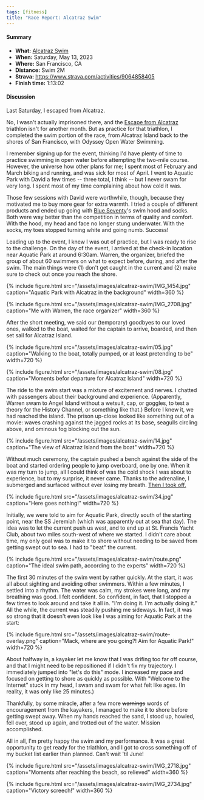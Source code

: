 ```yaml
---
tags: [fitness]
title: "Race Report: Alcatraz Swim"
---
```


#### Summary

* **What:** [Alcatraz Swim](https://www.odysseyopenwater.com/alcatraz)
* **When:** Saturday, May 13, 2023
* **Where:** San Francisco, CA
* **Distance:** Swim 2M
* **Strava:** <https://www.strava.com/activities/9064858405>
* **Finish time:** 1:13:02

#### Discussion

Last Saturday, I escaped from Alcatraz.

No, I wasn't actually imprisoned there, and the
[Escape from Alcatraz](https://www.escapealcatraztri.com/) triathlon
isn't for another month. But as practice for that triathlon, I
completed the swim portion of the race, from Alcatraz Island back to the shores
of San Francisco, with Odyssey Open Water Swimming.

I remember signing up for the event, thinking I'd have plenty of time to
practice swimming in open water before attempting the two-mile course. However,
the universe how other plans for me; I spent most of February and March biking
and running, and was sick for most of April. I went to Aquatic Park with David
a few times -- three total, I think -- but I never swam for very long. I spent
most of my time complaining about how cold it was.

Those few sessions with David were worthwhile, though, because they motivated
me to buy more gear for extra warmth. I tried a couple of different products
and ended up going with [Blue Seventy](https://www.blueseventy.com/)'s swim
hood and socks. Both were way better than the competition in terms of
quality and comfort. With the hood, my head and face no longer stung
underwater. With the socks, my toes stopped turning white and going numb.
Success!

Leading up to the event, I knew I was out of practice, but I was ready to
rise to the challenge. On the day of the event, I arrived at the check-in
location near Aquatic Park at around 6:30am. Warren, the organizer, briefed the
group of about 60 swimmers on what to expect before, during, and after the
swim. The main things were (1) don't get caught in the current and (2) make
sure to check out once you reach the shore.

{% include figure.html
  src="/assets/images/alcatraz-swim/IMG_1454.jpg"
  caption="Aquatic Park with Alcatraz in the background"
  width=360
%}

{% include figure.html
  src="/assets/images/alcatraz-swim/IMG_2708.jpg"
  caption="Me with Warren, the race organizer"
  width=360
%}

After the short meeting, we said our (temporary) goodbyes to our loved ones,
walked to the boat, waited for the captain to arrive, boarded, and then set
sail for Alcatraz Island.

{% include figure.html
  src="/assets/images/alcatraz-swim/05.jpg"
  caption="Walking to the boat, totally pumped, or at least pretending to be"
  width=720
%}

{% include figure.html
  src="/assets/images/alcatraz-swim/08.jpg"
  caption="Moments befor departure for Alcatraz Island"
  width=720
%}

The ride to the swim start was a mixture of excitement and nerves. I chatted
with passengers about their background and experience. (Apparently, Warren
swam to Angel Island without a wetsuit, cap, or goggles, to test a theory for the
History Channel, or something like that.) Before I knew it, we had reached
the island. The prison up-close looked like something out of a movie: waves
crashing against the jagged rocks at its base, seagulls circling above, and
ominous fog blocking out the sun.

{% include figure.html
  src="/assets/images/alcatraz-swim/14.jpg"
  caption="The view of Alcatraz Island from the boat"
  width=720
%}

Without much ceremony, the captain pushed a bench against the side of the boat
and started ordering people to jump overboard, one by one. When it was my turn
to jump, all I could think of was the cold shock I was about to experience, but
to my surprise, it never came. Thanks to the adrenaline, I submerged and
surfaced without ever losing my breath.
[Then I took off.](https://youtu.be/BNPA_tInNfQ?t=454)

{% include figure.html
  src="/assets/images/alcatraz-swim/34.jpg"
  caption="Here goes nothing!"
  width=720
%}

Initially, we were told to aim for Aquatic Park, directly south of the starting
point, near the SS Jeremiah (which was apparently out at sea that day). The idea
was to let the current push us west, and to end up at St.
Francis Yacht Club, about two miles south-west of where we started. I didn't
care about time, my only goal was to make it to shore without needing to be
saved from getting swept out to sea. I had to "beat" the current.

{% include figure.html
  src="/assets/images/alcatraz-swim/route.png"
  caption="The ideal swim path, according to the experts"
  width=720
%}

The first 30 minutes of the swim went by rather quickly. At the start, it was
all about sighting and avoiding other swimmers. Within a few minutes, I settled
into a rhythm. The water was calm, my strokes were long, and my breathing was
good. I felt confident. So confident, in fact, that I stopped a few times to
look around and take it all in. "I'm doing it. I'm actually doing it."
All the while, the current was steadily pushing me sideways. In fact, it was so
strong that it doesn't even look like I was aiming for Aquatic Park at the start:

{% include figure.html
  src="/assets/images/alcatraz-swim/route-overlay.png"
  caption="Mack, where are you going?! Aim for Aquatic Park!"
  width=720
%}

About halfway in, a kayaker let me know that I was drifing too far off course,
and that I might need to be repositioned if I didn't fix my trajectory. I
immediately jumped into "let's do this" mode. I increased my pace and focused
on getting to shore as quickly as possible. With "Welcome to the Internet"
stuck in my head, I swam and swam for what felt like ages. (In reality, it was
only like 25 minutes.)

Thankfully, by some miracle, after a few more ~~warnings~~ words of
encouragement from the kayakers, I managed to make it to shore before getting
swept away. When my hands reached the sand, I stood up, howled, fell over,
stood up again, and trotted out of the water. Mission accomplished.

All in all, I'm pretty happy the swim and my performance. It was a
great opportunity to get ready for the triathlon, and I got to cross
something off of my bucket list earlier than planned. Can't wait 'til June!

{% include figure.html
  src="/assets/images/alcatraz-swim/IMG_2718.jpg"
  caption="Moments after reaching the beach, so relieved"
  width=360
%}

{% include figure.html
  src="/assets/images/alcatraz-swim/IMG_2734.jpg"
  caption="Victory screech!"
  width=360
%}
